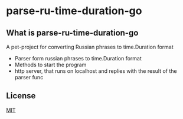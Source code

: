 # parse-ru-time-duration-go

## What is parse-ru-time-duration-go

A pet-project for converting Russian phrases to time.Duration format

- Parser form russian phrases to time.Duration format
- Methods to start the program
- http server, that runs on localhost and replies with the result of the parser func

## License

[MIT](LICENSE)

